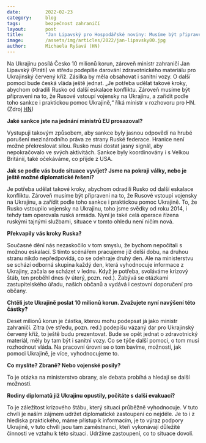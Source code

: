 ```yaml
---
date:         2022-02-23
category:     blog
tags:         bezpečnost zahraničí
layout:       post
title:        "Jan Lipavský pro Hospodářské noviny: Musíme být připraveni na to, že Rusové vojensky vstoupí na Ukrajinu,"
image:        /assets/img/articles/2022/jan-lipavsky00.jpg
author:       Michaela Ryšavá (HN)
---
```



Na Ukrajinu posílá Česko 10 milionů korun, zároveň ministr zahraničí Jan Lipavský (Piráti) ve středu podepíše darování zdravotnického materiálu pro Ukrajinský červený kříž. Zásilka by měla obsahovat i sanitní vozy. O další pomoci bude česká vláda ještě jednat. „Je potřeba udělat takové kroky, abychom odradili Rusko od další eskalace konfliktu. Zároveň musíme být připraveni na to, že Rusové vstoupí vojensky na Ukrajinu, a zařídit podle toho sankce i praktickou pomoc Ukrajině,“ říká ministr v rozhovoru pro HN. (Zdroj [HN](https://archiv.hn.cz/c1-67036750-musime-byt-pripraveni-na-to-ze-rusove-vojensky-vstoupi-na-ukrajinu-rika-lipavsky))



**Jaké sankce jste na jednání ministrů EU prosazoval?**

Vystupuji takovým způsobem, aby sankce byly jasnou odpovědí na hrubé porušení mezinárodního práva ze strany Ruské federace. Hranice není možné překreslovat silou. Rusko musí dostat jasný signál, aby nepokračovalo ve svých aktivitách. Sankce byly koordinovány i s Velkou Británií, také očekáváme, co přijde z USA.

**Jak se podle vás bude situace vyvíjet? Jsme na pokraji války, nebo je ještě možné diplomatické řešení?**

Je potřeba udělat takové kroky, abychom odradili Rusko od další eskalace konfliktu. Zároveň musíme být připraveni na to, že Rusové vstoupí vojensky na Ukrajinu, a zařídit podle toho sankce i praktickou pomoc Ukrajině. To, že Rusko vstoupilo vojensky na Ukrajinu, toho jsme svědky od roku 2014, i tehdy tam operovala ruská armáda. Nyní je také celá operace řízena ruskými tajnými službami, situace v tomto ohledu není ničím nová.

**Překvapily vás kroky Ruska?**

Současné dění nás nezaskočilo v tom smyslu, že bychom nepočítali s možnou eskalací. S tímto scénářem pracujeme již delší dobu, na druhou stranu nikdo nepředpovídá, co se odehraje druhý den. Ale na ministerstvu se schází odborná skupina každý den, která vyhodnocuje informace z Ukrajiny, začala se scházet v lednu. Když je potřeba, svoláváme krizový štáb, ten proběhl dnes (v úterý, pozn. red.). Zabývá se otázkami zastupitelského úřadu, našich občanů a vydává i cestovní doporučení pro občany.

**Chtěli jste Ukrajině poslat 10 milionů korun. Zvažujete nyní navýšení této částky?**

Deset milionů korun je částka, kterou mohu podepsat já jako ministr zahraničí. Zítra (ve středu, pozn. red.) podepíšu vázaný dar pro Ukrajinský červený kříž, to ještě budu prezentovat. Bude se opět jednat o zdravotnický materiál, měly by tam být i sanitní vozy. Co se týče další pomoci, o tom musí rozhodnout vláda. Na pracovní úrovni se o tom bavíme, možností, jak pomoci Ukrajině, je více, vyhodnocujeme to.

**Co myslíte? Zbraně? Nebo vojenské posily?**

To je otázka na ministerstvo obrany, ale debata probíhá a hledají se další možnosti.

**Rodiny diplomatů již Ukrajinu opustily, počítáte s další evakuací?**

To je záležitost krizového štábu, který situaci průběžně vyhodnocuje. V tuto chvíli je naším zájmem udržet diplomatické zastoupení co nejdéle. Je to i z hlediska praktického, máme přístup k informacím, je to výraz podpory Ukrajině, v tuto chvíli jsou tam zaměstnanci, kteří vykonávají důležité činnosti ve vztahu k této situaci. Udržíme zastoupení, co to situace dovolí.

